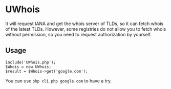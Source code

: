 # UWhois
It will request IANA and get the whois server of TLDs, so it can fetch whois of the latest TLDs. However, some registries do not allow you to fetch whois without permission, so you need to request authorization by yourself.

## Usage
```
include('UWhois.php');
$Whois = new UWhois;
$result = $Whois->get('google.com');
```

You can use `php cli.php google.com` to have a try.
